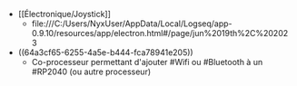 - [[Électronique/Joystick]]
	- file:///C:/Users/NyxUser/AppData/Local/Logseq/app-0.9.10/resources/app/electron.html#/page/jun%2019th%2C%202023
- ((64a3cf65-6255-4a5e-b444-fca78941e205))
	- Co-processeur permettant d'ajouter #Wifi ou #Bluetooth à un #RP2040 (ou autre processeur)